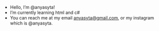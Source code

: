 -  Hello, I’m @anyasyta!
-  I’m currently learning html and c#
-  You can reach me at my email anyasyta@gmail.com, or my instagram which is @anyasyta. 
<!---
anyasyta/anyasyta is a ✨ special ✨ repository because its `README.md` (this file) appears on your GitHub profile.
You can click the Preview link to take a look at your changes.
--->

